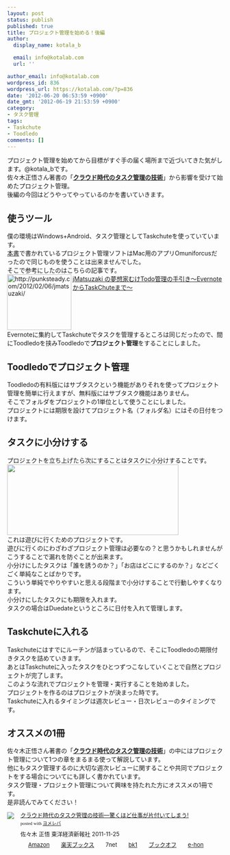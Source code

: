 ```yaml
---
layout: post
status: publish
published: true
title: プロジェクト管理を始める！後編
author:
  display_name: kotala_b

  email: info@kotalab.com
  url: ''

author_email: info@kotalab.com
wordpress_id: 836
wordpress_url: https://kotalab.com/?p=836
date: '2012-06-20 06:53:59 +0900'
date_gmt: '2012-06-19 21:53:59 +0900'
category:
- タスク管理
tags:
- Taskchute
- Toodledo
comments: []
---
```

<p>プロジェクト管理を始めてから目標がすぐ手の届く場所まで近づいてきた気がします。@kotala_bです。<br />
佐々木正悟さん著書の「<strong><a href="https://www.amazon.co.jp/exec/obidos/asin/4492580948/same-22/" title="クラウド時代のタスク管理の技術" target="_blank">クラウド時代のタスク管理の技術</a></strong>」から影響を受けて始めたプロジェクト管理。<br />
後編の今回はどうやってやっているのかを書いていきます。<br />
<!--more--></p>
<h2>使うツール</h2>
<p>僕の環境はWindows+Android、タスク管理としてTaskchuteを使っていています。<br />
<a href="https://www.amazon.co.jp/exec/obidos/asin/4492580948/same-22/" title="クラウド時代のタスク管理の技術" target="_blank">本書</a>で書かれているプロジェクト管理ソフトはMac用のアプリ<span class="removed_link" title="click.linksynergy.com/fs-bin/stat?id=d2yYUp776R4&amp;offerid=94348&amp;type=3&amp;subid=0&amp;tmpid=2192&amp;RD_PARM1=http%253A%252F%252Fitunes.apple.com%252Fjp%252Fapp%252Fomnifocus-for-iphone%252Fid284885288%253Fmt%253D8%2526uo%253D4%2526partnerId%253D30">Omuniforcus</span>だったので同じものを使うことは出来ませんでした。<br />
そこで参考にしたのはこちらの記事です。<br />
<a href="http://punksteady.com/2012/02/06/jmatsuzaki/" target="_blank"><img title="jMatsuzaki の夢想家むけTodo管理の手引き～EvernoteからTaskChuteまで～" src="https://capture.heartrails.com/150x130?http://punksteady.com/2012/02/06/jmatsuzaki/" alt="http://punksteady.com/2012/02/06/jmatsuzaki/" width="150" height="130" align="left" /></a><a href="http://punksteady.com/2012/02/06/jmatsuzaki/" title="jMatsuzaki の夢想家むけTodo管理の手引き～EvernoteからTaskChuteまで～" target="_blank">jMatsuzaki の夢想家むけTodo管理の手引き～EvernoteからTaskChuteまで～</a><br style="clear:both;" />Evernoteに集約してTaskchuteでタスクを管理するところは同じだったので、間にToodledoを挟みToodledoで<strong>プロジェクト管理</strong>をすることにしました。</p>
<h2>Toodledoでプロジェクト管理</h2>
<p>Toodledoの有料版にはサブタスクという機能がありそれを使ってプロジェクト管理を簡単に行えますが、無料版にはサブタスク機能はありません。<br />
そこでフォルダをプロジェクトの1単位として使うことにしました。<br />
プロジェクトには期限を設けてプロジェクト名（フォルダ名）にはその日付をつけます。</p>
<h2>タスクに小分けする</h2>
<p>プロジェクトを立ち上げたら次にすることはタスクに小分けすることです。<br />
<a href="https://kotalab.com/wp-content/uploads/project_120619.jpg" target="_blank"><img src="https://kotalab.com/wp-content/uploads/project_120619.jpg" alt="" title="project_120619" width="400" height="165" class="alignnone size-full wp-image-831" /></a><br style="clear:both;" />これは遊びに行くためのプロジェクトです。<br />
遊びに行くのにわざわざプロジェクト管理は必要なの？と思うかもしれませんがこうすることで漏れを防ぐことが出来ます。<br />
小分けにしたタスクは「誰を誘うのか？」「お店はどこにするのか？」などごくごく単純なことばかりです。<br />
こういう単純でやりやすいと思える段階まで小分けすることで行動しやすくなります。<br />
小分けにしたタスクにも期限を入れます。<br />
タスクの場合はDuedateというところに日付を入れて管理します。</p>
<h2>Taskchuteに入れる</h2>
<p>Taskchuteにはすでにルーチンが詰まっているので、そこにToodledoの期限付きタスクを詰めていきます。<br />
あとはTaskchuteに入ったタスクをひとつずつこなしていくことで自然とプロジェクトが完了します。<br />
このような流れでプロジェクトを管理・実行することを始めました。<br />
プロジェクトを作るのはプロジェクトが決まった時です。<br />
Taskchuteに入れるタイミングは週次レビュー・日次レビューのタイミングです。</p>
<h2>オススメの1冊</h2>
<p>佐々木正悟さん著書の「<strong><a href="https://www.amazon.co.jp/exec/obidos/asin/4492580948/same-22/" title="クラウド時代のタスク管理の技術" target="_blank">クラウド時代のタスク管理の技術</a></strong>」の中にはプロジェクト管理について1つの章をまるまる使って解説しています。<br />
他にもタスク管理するのに大切な週次レビューに関することや共同でプロジェクトをする場合についてにも詳しく書かれています。<br />
タスク管理・プロジェクト管理について興味を持たれた方にオススメの1冊です。<br />
是非読んでみてください！</p>
<div class="booklink-box" style="text-align:left;padding-bottom:20px;font-size:small;/zoom: 1;overflow: hidden;">
<div class="booklink-image" style="float:left;margin:0 15px 10px 0;"><a href="https://www.amazon.co.jp/exec/obidos/asin/4492580948/same-22/" name="booklink" rel="nofollow" target="_blank"><img src="https://images-fe.ssl-images-amazon.com/images/I/41Uk63c9VWL._SL160_.jpg" style="border: none;" /></a></div>
<div class="booklink-info" style="line-height:120%;/zoom: 1;overflow: hidden;">
<div class="booklink-name" style="margin-bottom:10px;line-height:120%"><a href="https://www.amazon.co.jp/exec/obidos/asin/4492580948/same-22/" rel="nofollow" name="booklink" target="_blank">クラウド時代のタスク管理の技術―驚くほど仕事が片付いてしまう!</a>
<div class="booklink-powered-date" style="font-size:8pt;margin-top:5px;font-family:verdana;line-height:120%">posted with <a href="https://yomereba.com" target="_blank">ヨメレバ</a></div>
</div>
<div class="booklink-detail" style="margin-bottom:5px;">佐々木 正悟 東洋経済新報社 2011-11-25    </div>
<div class="booklink-link2" style="margin-top:10px;">
<div class="shoplinkamazon" style="display:inline;margin-right:5px;background: url('https://img.yomereba.com/tam_y.gif') 0 0 no-repeat;padding: 2px 0 2px 18px;white-space: nowrap;"><a href="https://www.amazon.co.jp/exec/obidos/asin/4492580948/same-22/" rel="nofollow" target="_blank" title="アマゾン" >Amazon</a></div>
<div class="shoplinkrakuten" style="display:inline;margin-right:5px;background: url('https://img.yomereba.com/tam_y.gif') 0 -50px no-repeat;padding: 2px 0 2px 18px;white-space: nowrap;"><a href="https://hb.afl.rakuten.co.jp/hgc/0fa7afc8.bbfc196a.0fa7afc9.d56c38f1/?pc=http%3A%2F%2Fbooks.rakuten.co.jp%2Frb%2F11380563%2F%3Fscid%3Daf_ich_link_urltxt%26m%3Dhttp%3A%2F%2Fm.rakuten.co.jp%2Fev%2Fbook%2F" rel="nofollow" target="_blank" title="楽天ブックス" >楽天ブックス</a></div>
<div class="shoplinkseven" style="display:inline;margin-right:5px;background: url('https://img.yomereba.com/tam_y.gif') 0 -100px no-repeat;padding: 2px 0 2px 18px;white-space: nowrap;"><span class="removed_link" title="click.linksynergy.com/fs-bin/click?id=d2yYUp776R4&amp;subid=&amp;offerid=197738.1&amp;type=10&amp;tmpid=1787&amp;RD_PARM1=http%253A%252F%252Fwww.7netshopping.jp%252Fbooks%252Fsearch_result%252F%253Fctgy%253Dbooks%2526code%253D4492580948">7net</span></div>
<div class="shoplinkbk1" style="display:inline;margin-right:5px;background: url('https://img.yomereba.com/tam_y.gif') 0 -150px no-repeat;padding: 2px 0 2px 18px;white-space: nowrap;"><a href="https://ck.jp.ap.valuecommerce.com/servlet/referral?sid=2967684&pid=881104827&vc_url=http%3A%2F%2Fhonto.jp%2Fnetstore%2Fsearch_021_104492580948.html%3Fsrchf%3D1%26srchGnrNm%3D1" target="_blank" title="bk1" >bk1</a></div>
<div class="shoplinkbookoff" style="display:inline;margin-right:5px;background: url('https://img.yomereba.com/tam_y.gif') 0 -200px no-repeat;padding: 2px 0 2px 18px;white-space: nowrap;"><a href="https://click.linksynergy.com/fs-bin/click?id=d2yYUp776R4&subid=&offerid=169505.1&type=10&tmpid=3677&RD_PARM1=http%253A%252F%252Fwww.bookoffonline.co.jp%252Fdisplay%252FL001%252Cbg%253D12%252Cq%253D9784492580943" rel="nofollow" target="_blank" title="ブックオフオンライン" >ブックオフ</a></div>
<div class="shoplinkehon" style="display:inline;margin-right:5px;background: url('https://img.yomereba.com/tam_y.gif') 0 -250px no-repeat;padding: 2px 0 2px 18px;white-space: nowrap;"><a href="https://ck.jp.ap.valuecommerce.com/servlet/referral?sid=2967684&pid=881116635&vc_url=http%3A%2F%2Fwww.e-hon.ne.jp%2Fbec%2FSA%2FDetail%3FrefISBN%3D4492580948" target="_blank" title="e-hon" >e-hon</a></div>
</div>
</div>
</div>
